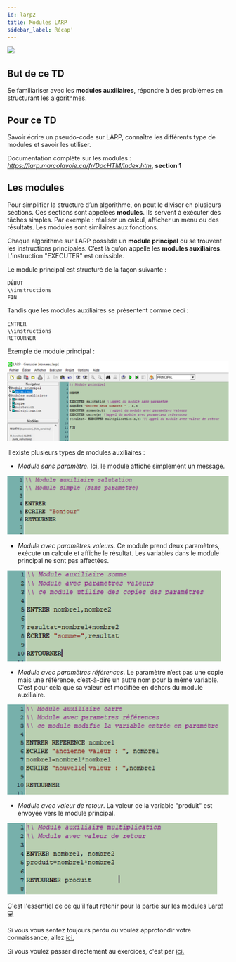 ```yaml
---
id: larp2
title: Modules LARP
sidebar_label: Récap'
---
```


![](https://media.giphy.com/media/l0HlHJGHe3yAMhdQY/giphy.gif)

## But de ce TD

Se familiariser avec les **modules auxiliaires**, répondre à des problèmes en structurant les algorithmes.

## Pour ce TD

Savoir écrire un pseudo-code sur LARP, connaître les différents type de modules et savoir les utiliser.

Documentation complète sur les modules : _https://larp.marcolavoie.ca/fr/DocHTM/index.htm_, **section 1**

## Les modules

Pour simplifier la structure d’un algorithme, on peut le diviser en plusieurs sections. Ces sections sont appelées **modules**. Ils servent à exécuter des tâches simples. Par exemple : réaliser un calcul, afficher un menu ou des résultats.
Les modules sont similaires aux fonctions.

Chaque algorithme sur LARP possède un **module principal** où se trouvent les instructions principales. C’est là qu’on appelle les **modules auxiliaires**. L’instruction "EXECUTER" est omissible.

Le module principal est structuré de la façon suivante :

    DÉBUT
    \\instructions
    FIN

Tandis que les modules auxiliaires se présentent comme ceci :

    ENTRER
    \\instructions
    RETOURNER

Exemple de module principal :

![](assets/larp_8.png)

Il existe plusieurs types de modules auxiliaires :

- _Module sans paramètre_. Ici, le module affiche simplement un message.

![](assets/larp_9.png)

- _Module avec paramètres valeurs_. Ce module prend deux paramètres, exécute un calcule et affiche le résultat. Les variables dans le module principal ne sont pas affectées.

![](assets/larp_10.png)

- _Module avec paramètres références_. Le paramètre n’est pas une copie mais une référence, c’est-à-dire un autre nom pour la même variable. C’est pour cela que sa valeur est modifiée en dehors du module auxiliaire.

![](assets/larp_11.png)

- _Module avec valeur de retour_. La valeur de la variable "produit" est envoyée vers le module principal.

![](assets/larp_12.png)

C'est l'essentiel de ce qu'il faut retenir pour la partie sur les modules Larp! 💻

Si vous vous sentez toujours perdu ou voulez approfondir votre connaissance, allez [ici.](./larp2_ressources.md)

Si vous voulez passer directement au exercices, c'est par [ici.](./larp2_exercices.md)
